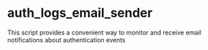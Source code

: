 # auth_logs_email_sender
This script provides a convenient way to monitor and receive email notifications about authentication events
